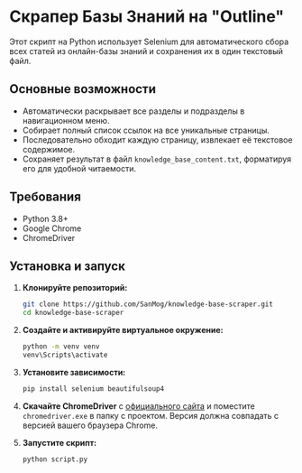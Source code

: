 # Скрапер Базы Знаний на "Outline"

Этот скрипт на Python использует Selenium для автоматического сбора всех статей из онлайн-базы знаний и сохранения их в один текстовый файл.

## Основные возможности

-   Автоматически раскрывает все разделы и подразделы в навигационном меню.
-   Собирает полный список ссылок на все уникальные страницы.
-   Последовательно обходит каждую страницу, извлекает её текстовое содержимое.
-   Сохраняет результат в файл `knowledge_base_content.txt`, форматируя его для удобной читаемости.

## Требования

-   Python 3.8+
-   Google Chrome
-   ChromeDriver

## Установка и запуск

1.  **Клонируйте репозиторий:**
    ```bash
    git clone https://github.com/SanMog/knowledge-base-scraper.git
    cd knowledge-base-scraper
    ```

2.  **Создайте и активируйте виртуальное окружение:**
    ```bash
    python -m venv venv
    venv\Scripts\activate
    ```

3.  **Установите зависимости:**
    ```bash
    pip install selenium beautifulsoup4
    ```

4.  **Скачайте ChromeDriver** с [официального сайта](https://googlechromelabs.github.io/chrome-for-testing/) и поместите `chromedriver.exe` в папку с проектом. Версия должна совпадать с версией вашего браузера Chrome.

5.  **Запустите скрипт:**
    ```bash
    python script.py
    ```
